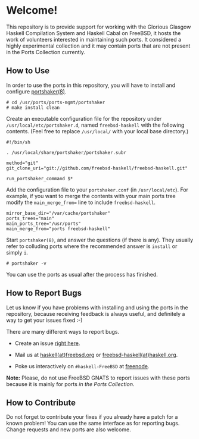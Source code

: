 Welcome!
========

This repository is to provide support for working with the Glorious
Glasgow Haskell Compilation System and Haskell Cabal on FreeBSD, it
hosts the work of volunteers interested in maintaining such ports.  It
considered a highly experimental collection and it may contain ports
that are not present in the Ports Collection currently.


How to Use
----------

In order to use the ports in this repository, you will have to install
and configure
[portshaker(8)](http://www.freshports.org/ports-mgmt/portshaker/).

    # cd /usr/ports/ports-mgmt/portshaker
    # make install clean

Create an executable configuration file for the repository under
`/usr/local/etc/portshaker.d`, named `freebsd-haskell` with the
following contents.  (Feel free to replace `/usr/local/` with your local
base directory.)

    #!/bin/sh

    . /usr/local/share/portshaker/portshaker.subr

    method="git"
    git_clone_uri="git://github.com/freebsd-haskell/freebsd-haskell.git"

    run_portshaker_command $*

Add the configuration file to your `portshaker.conf` (in
`/usr/local/etc`).  For example, if you want to merge the contents with
your main ports tree modify the `main_merge_from=` line to include
`freebsd-haskell`.

    mirror_base_dir="/var/cache/portshaker"
    ports_trees="main"
    main_ports_tree="/usr/ports"
    main_merge_from="ports freebsd-haskell"

Start `portshaker(8)`, and answer the questions (if there is any).  They
usually refer to colluding ports where the recommended answer is
`install` or simply `i`.

    # portshaker -v

You can use the ports as usual after the process has finished.


How to Report Bugs
------------------

Let us know if you have problems with installing and using the ports in
the repository, because receiving feedback is always useful, and
definitely a way to get your issues fixed :-)

There are many different ways to report bugs.

- Create an issue [right
  here](https://github.com/freebsd-haskell/freebsd-haskell/issues).

- Mail us at [haskell(at)freebsd.org](mailto:haskell_at_freebsd.org) or
  [freebsd-haskell(at)haskell.org](mailto:freebsd-haskell_at_haskell.org).

- Poke us interactively on `#haskell-FreeBSD` at
  [freenode](http://www.freenode.net/).

**Note:** Please, do not use FreeBSD GNATS to report issues with these
ports because it is mainly for ports *in the Ports Collection*.


How to Contribute
-----------------

Do not forget to contribute your fixes if you already have a patch for a
known problem!  You can use the same interface as for reporting bugs.
Change requests and new ports are also welcome.
